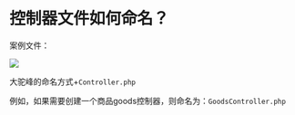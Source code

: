 # 控制器文件如何命名？



案例文件：

![](https://i.loli.net/2019/04/19/5cb91f513aa08.png)



大驼峰的命名方式+`Controller.php`



例如，如果需要创建一个商品goods控制器，则命名为：`GoodsController.php`

